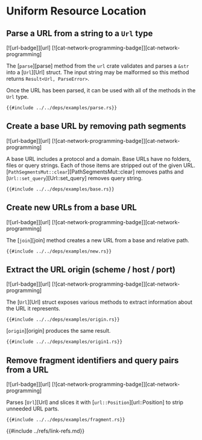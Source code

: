 # Uniform Resource Location

## Parse a URL from a string to a `Url` type

[![url-badge]][url] [![cat-network-programming-badge]][cat-network-programming]

The [`parse`][parse] method from the `url` crate validates and parses a `&str` into a
[`Url`][Url] struct. The input string may be malformed so this method returns
`Result<Url, ParseError>`.

Once the URL has been parsed, it can be used with all of the methods in the
`Url` type.

```rust,editable
{{#include ../../deps/examples/parse.rs}}
```

## Create a base URL by removing path segments

[![url-badge]][url] [![cat-network-programming-badge]][cat-network-programming]

A base URL includes a protocol and a domain.  Base URLs have no folders, files or query strings.  Each of those items are stripped out of the given URL.  [`PathSegmentsMut::clear`][PathSegmentsMut::clear] removes paths and [`Url::set_query`][Url::set_query] removes query string.

```rust,editable
{{#include ../../deps/examples/base.rs}}
```

## Create new URLs from a base URL

[![url-badge]][url] [![cat-network-programming-badge]][cat-network-programming]

The [`join`][join] method creates a new URL from a base and relative path.

```rust,editable
{{#include ../../deps/examples/new.rs}}
```

## Extract the URL origin (scheme / host / port)

[![url-badge]][url] [![cat-network-programming-badge]][cat-network-programming]

The [`Url`][Url] struct exposes various methods to extract information about the URL it represents.

```rust,editable
{{#include ../../deps/examples/origin.rs}}
```

[`origin`][origin] produces the same result.

```rust,editable
{{#include ../../deps/examples/origin1.rs}}
```

## Remove fragment identifiers and query pairs from a URL

[![url-badge]][url] [![cat-network-programming-badge]][cat-network-programming]

Parses [`Url`][Url] and slices it with [`url::Position`][url::Position] to strip unneeded URL parts.

```rust,editable
{{#include ../../deps/examples/fragment.rs}}
```

{{#include ../refs/link-refs.md}}
